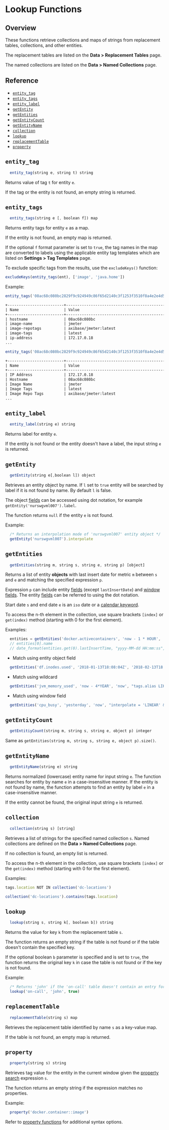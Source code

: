 # Lookup Functions

## Overview

These functions retrieve collections and maps of strings from replacement tables, collections, and other entities.

The replacement tables are listed on the **Data > Replacement Tables** page.

The named collections are listed on the **Data > Named Collections** page.

## Reference

* [`entity_tag`](#entity_tag)
* [`entity_tags`](#entity_tags)
* [`entity_label`](#entity_label)
* [`getEntity`](#getentity)
* [`getEntities`](#getentities)
* [`getEntityCount`](#getentitycount)
* [`getEntityName`](#getentityname)
* [`collection`](#collection)
* [`lookup`](#lookup)
* [`replacementTable`](#replacementtable)
* [`property`](#property)

## `entity_tag`

```javascript
  entity_tag(string e, string t) string
```

Returns value of tag `t` for entity `e`.

If the tag or the entity is not found, an empty string is returned.

## `entity_tags`

```javascript
  entity_tags(string e [, boolean f]) map
```

Returns entity tags for entity `e` as a map.

If the entity is not found, an empty map is returned.

If the optional `f` format parameter is set to `true`, the tag names in the map are converted to labels using the applicable entity tag templates which are listed on **Settings > Tag Templates** page.

To exclude specific tags from the results, use the `excludeKeys()` function:

```javascript
excludeKeys(entity_tags(ent), ['image', 'java.home'])
```

Example:

```javascript
entity_tags('08ac68c080bc2829f9c924949c86f65d2140c3f1253f3510f8a4e2e4d5219e2b')
```

```txt
+-------------------------+----------------------------------------------+
| Name                    | Value                                        |
+-------------------------+----------------------------------------------+
| hostname                | 08ac68c080bc                                 |
| image-name              | jmeter                                       |
| image-repotags          | axibase/jmeter:latest                        |
| image-tags              | latest                                       |
| ip-address              | 172.17.0.18                                  |
...
```

```javascript
entity_tags('08ac68c080bc2829f9c924949c86f65d2140c3f1253f3510f8a4e2e4d5219e2b', true)
```

```txt
+-------------------------+----------------------------------------------+
| Name                    | Value                                        |
+-------------------------+----------------------------------------------+
| IP Address              | 172.17.0.18                                  |
| Hostname                | 08ac68c080bc                                 |
| Image Name              | jmeter                                       |
| Image Tags              | latest                                       |
| Image Repo Tags         | axibase/jmeter:latest                        |
...
```

## `entity_label`

```javascript
  entity_label(string e) string
```

Returns label for entity `e`.

If the entity is not found or the entity doesn't have a label, the input string `e` is returned.

## `getEntity`

```javascript
  getEntity(string e[,boolean l]) object
```

Retrieves an entity object by name. If `l` set to `true` entity will be searched by label if it is not found by name. By default `l` is false.

The object [fields](entity-fields.md) can be accessed using dot notation, for example `getEntity('nurswgvml007').label`.

The function returns `null` if the entity `e` is not found.

Example:

```javascript
  /* Returns an interpolation mode of 'nurswgvml007' entity object */
  getEntity('nurswgvml007').interpolate
```

## `getEntities`

```javascript
  getEntities(string m, string s, string e, string p) [object]
```

Returns a list of entity **objects** with last insert date for metric `m` between `s` and `e` and matching the specified expression `p`.

Expression `p` can include entity [fields](../api/meta/entity/list.md#fields) (except `lastInsertDate`) and [window fields](window.md#window-fields). The entity [fields](entity-fields.md) can be referred to using the dot notation.

Start date `s` and end date `e` is an `iso` date or a [calendar keyword](../shared/calendar.md#keywords).

To access the n-th element in the collection, use square brackets `[index]` or `get(index)` method (starting with 0 for the first element).

Examples:

```javascript
  entities = getEntities('docker.activecontainers', 'now - 1 * HOUR', 'now', "tags.status != 'deleted'")
  // entities[0].name
  // date_format(entities.get(0).lastInsertTime, "yyyy-MM-dd HH:mm:ss", "UTC")
```

* Match using entity object field

```javascript
  getEntities('df.inodes.used', '2018-01-13T18:08:04Z', '2018-02-13T18:08:04Z', "enabled=true")
```

* Match using wildcard

```javascript
  getEntities('jvm_memory_used', 'now - 4*YEAR', 'now', "tags.alias LIKE '00*'")
```

* Match using window field

```javascript
  getEntities('cpu_busy', 'yesterday', 'now', "interpolate = 'LINEAR' && tags.app = '" + entity.tags.app + "'")
```

## `getEntityCount`

```javascript
  getEntitiyCount(string m, string s, string e, object p) integer
```

Same as `getEntities(string m, string s, string e, object p).size()`.

## `getEntityName`

```javascript
  getEntityName(string e) string
```

Returns normalized (lowercase) entity name for input string `e`. The function searches for entity by name `e` in a case-insensitive manner. If the entity is not found by name, the function attempts to find an entity by label `e` in a case-insensitive manner.

If the entity cannot be found, the original input string `e` is returned.

## `collection`

```javascript
  collection(string s) [string]
```

Retrieves a list of strings for the specified named collection `s`. Named collections are defined on the **Data > Named Collections** page.

If no collection is found, an empty list is returned.

To access the n-th element in the collection, use square brackets `[index]` or the `get(index)` method (starting with 0 for the first element).

Examples:

```javascript
tags.location NOT IN collection('dc-locations')
```

```javascript
collection('dc-locations').contains(tags.location)
```

## `lookup`

```javascript
  lookup(string s, string k[, boolean b]) string
```

Returns the value for key `k` from the replacement table `s`.

The function returns an empty string if the table is not found or if the table doesn't contain the specified key.

If the optional boolean `b` parameter is specified and is set to `true`, the function returns the original key `k` in case the table is not found or if the key is not found.

Example:

```javascript
  /* Returns 'john' if the 'on-call' table doesn't contain an entry for 'john' */
  lookup('on-call', 'john', true)
```

## `replacementTable`

```javascript
  replacementTable(string s) map
```

Retrieves the replacement table identified by name `s` as a key-value map.

If the table is not found, an empty map is returned.

## `property`

```javascript
  property(string s) string
```

Retrieves tag value for the entity in the current window given the [property search](property-search.md) expression `s`.

The function returns an empty string if the expression matches no properties.

Example:

```javascript
  property('docker.container::image')
```

Refer to [property functions](functions-property.md#property) for additional syntax options.
